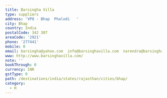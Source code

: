 ```yaml
---
title: Barsingha Villa
type: suppliers
address: 'VPO - Bhap  Phalodi   '
city: Bhap
country: India
postalCode: 342 307
areaCode: '2921'
phone: '277441'
mobile: 0
email: barsingha@yahoo.com  info@barsinghavilla.com  narendra@barsinghavilla.com
www: http://www.barsinghavilla.com/
note: ''
bookThrough: 0
currency: INR
gstType: 0
path: /destinations/india/states/rajasthan/cities/bhap/
category:
  - H
---
```


